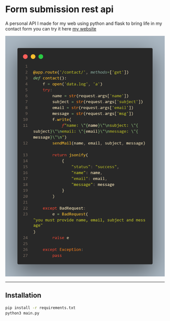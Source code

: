 # Form submission rest api

A personal API I made for my web using python and flask to bring life in my contact form
you can try it here [my website](https://ogranny.github.io)

![screenshot](screenshots/code.png)
***

## Installation

```bash
pip install -r requirements.txt
python3 main.py
```

